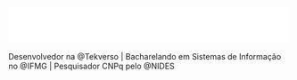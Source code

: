 <!-- ## Hi there 👋

<!--
**matheuscarneirodev/matheuscarneirodev** is a ✨ _special_ ✨ repository because its `README.md` (this file) appears on your GitHub profile.

Here are some ideas to get you started:

- 🔭 I’m currently working on ...
- 🌱 I’m currently learning ...
- 👯 I’m looking to collaborate on ...
- 🤔 I’m looking for help with ...
- 💬 Ask me about ...
- 📫 How to reach me: ...
- 😄 Pronouns: ...
- ⚡ Fun fact: ...
-->

<div style="width: 100%;" align="left">
  <picture>
    <source media="(prefers-color-scheme: dark)" srcset="assets/welcome.svg" />
    <source media="(prefers-color-scheme: light)" srcset="assets/welcome-light.svg" />
    <img alt=welcome" style="flex: 1;" src="assets/welcome.svg" />
  </picture>
</div>

Desenvolvedor na @Tekverso | Bacharelando em Sistemas de Informação no @IFMG | Pesquisador CNPq pelo @NIDES

<!-- ---

### 💻 Experiência Profissional

**Desenvolvedor Fullstack na Tekverso**
*(08/2024 - Atual)*

Na Tekverso, atuo como desenvolvedor fullstack em projetos de consultoria de tecnologia, com foco em soluções web e e-commerce.

-   **Adzy - Plataforma de Marketing de Afiliados:**
    Desenvolvimento e manutenção da plataforma, utilizando **React.js** e **TailwindCSS** para o frontend e **Nest.js**, **Node.js** e **Express** no backend. A arquitetura de dados foi implementada com **PostgreSQL**, **PrismaORM**, com testes e integrações gerenciados via **Postman** e **DBeaver**.

-   **CompleteMagazine - Tecnologias Imersivas:**
    Criação de soluções de Realidade Aumentada, com foco em tecnologias imersivas. O projeto utilizou **HTML**, **CSS** e **JavaScript** para a interface, e a hospedagem dos modelos 3D foi realizada no **AWS S3** para otimizar o desempenho.

---

### 🤝 Conecte-se Comigo

Vamos nos conectar e construir algo juntos!

$~$

<div align="center">
  <a href="LINK_DO_SEU_LINKEDIN" target="_blank">
    <img src="https://img.shields.io/badge/LinkedIn-0077B5?style=for-the-badge&logo=linkedin&logoColor=white" alt="LinkedIn"/>
  </a>
  <a href="LINK_DO_SEU_GITHUB" target="_blank">
    <img src="https://img.shields.io/badge/GitHub-100000?style=for-the-badge&logo=github&logoColor=white" alt="GitHub"/>
  </a>
  <a href="mailto:SEU_EMAIL@gmail.com" target="_blank">
    <img src="https://img.shields.io/badge/E--mail-D14836?style=for-the-badge&logo=gmail&logoColor=white" alt="Email"/>
  </a>
  <a href="LINK_DO_SEU_SITE" target="_blank">
    <img src="https://img.shields.io/badge/Website-4285F4?style=for-the-badge&logo=google-chrome&logoColor=white" alt="Website"/>
  </a>
</div>

--- -->
